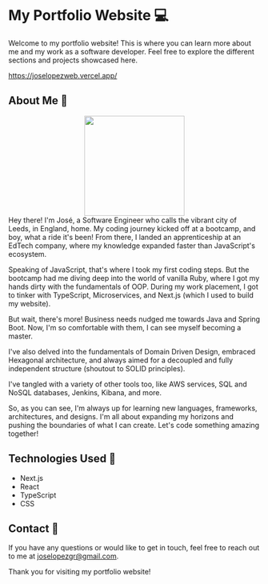 # My Portfolio Website 💻
Welcome to my portfolio website! This is where you can learn more about me and my work as a software developer. Feel free to explore the different sections and projects showcased here.

https://joselopezweb.vercel.app/

## About Me 📖
<div align="center">
<img src="https://github.com/joselopezgr/joselopezweb/assets/113211465/20a6385d-f6a2-42b2-bc59-549bb0c31c77" width="200" className="item-center">
</div>
Hey there! I'm José, a Software Engineer who calls the vibrant city of Leeds, in England, home. My coding journey kicked off at a bootcamp, and boy, what a ride it's been! From there, I landed an apprenticeship at an EdTech company, where my knowledge expanded faster than JavaScript's ecosystem.

Speaking of JavaScript, that's where I took my first coding steps. But the bootcamp had me diving deep into the world of vanilla Ruby, where I got my hands dirty with the fundamentals of OOP. During my work placement, I got to tinker with TypeScript, Microservices, and Next.js (which I used to build my website).

But wait, there's more! Business needs nudged me towards Java and Spring Boot. Now, I'm so comfortable with them, I can see myself becoming a master.

I've also delved into the fundamentals of Domain Driven Design, embraced Hexagonal architecture, and always aimed for a decoupled and fully independent structure (shoutout to SOLID principles).

I've tangled with a variety of other tools too, like AWS services, SQL and NoSQL databases, Jenkins, Kibana, and more.

So, as you can see, I'm always up for learning new languages, frameworks, architectures, and designs. I'm all about expanding my horizons and pushing the boundaries of what I can create. Let's code something amazing together!


## Technologies Used 🔭
- Next.js
- React
- TypeScript
- CSS


## Contact 📱

If you have any questions or would like to get in touch, feel free to reach out to me at [joselopezgr@gmail.com](mailto:joselopezgr@gmail.com).


Thank you for visiting my portfolio website!
